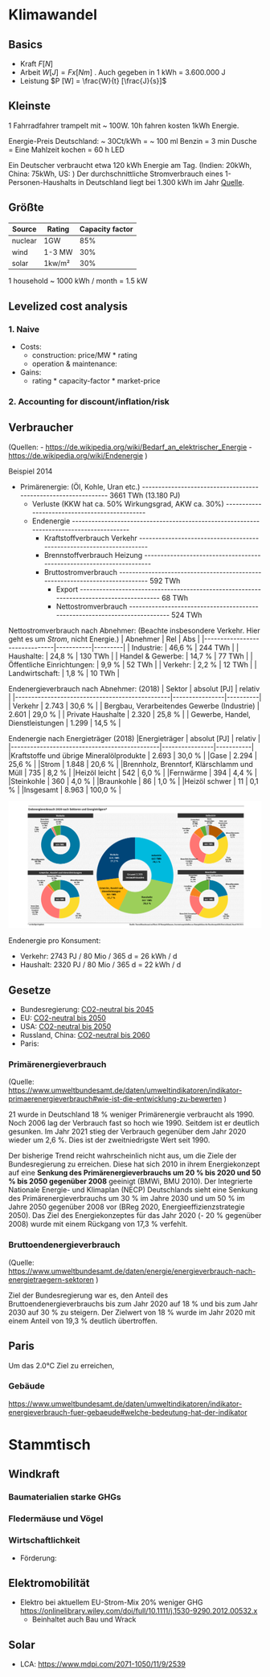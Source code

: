 # Klimawandel

## Basics

- Kraft $F [N]$
- Arbeit $W [J] = Fx [Nm]$ . Auch gegeben in 1 kWh = 3.600.000 J
- Leistung $P [W] = \frac{W}{t} [\frac{J}{s}]$

## Kleinste

1 Fahrradfahrer trampelt mit ~ 100W.
10h fahren kosten 1kWh Energie.

Energie-Preis Deutschland: ~ 30Ct/kWh
= ~ 100 ml Benzin
= 3 min Dusche
= Eine Mahlzeit kochen
= 60 h LED

Ein Deutscher verbraucht etwa 120 kWh Energie am Tag.
(Indien: 20kWh, China: 75kWh, US: )
Der durchschnittliche Stromverbrauch eines 1-Personen-Haushalts in Deutschland liegt bei 1.300 kWh im Jahr [Quelle](https://www.stromauskunft.de/stromverbrauch/wie-viel-strom-verbraucht-eine-person/).

## Größte

| Source  | Rating | Capacity factor |
| ------- | ------ | --------------- |
| nuclear | 1GW    | 85%             |
| wind    | 1-3 MW | 30%             |
| solar   | 1kw/m² | 30%             |

1 household ~ 1000 kWh / month = 1.5 kW

## Levelized cost analysis

### 1. Naive

- Costs:
  - construction: price/MW \* rating
  - operation & maintenance:
- Gains:
  - rating \* capacity-factor \* market-price

### 2. Accounting for discount/inflation/risk

## Verbraucher

(Quellen: - https://de.wikipedia.org/wiki/Bedarf_an_elektrischer_Energie - https://de.wikipedia.org/wiki/Endenergie
)

Beispiel 2014

- Primärenergie: (Öl, Kohle, Uran etc.) --------------------------------------------------------------- 3661 TWh (13.180 PJ)
  - Verluste (KKW hat ca. 50% Wirkungsgrad, AKW ca. 30%) ----------------------------------------------
  - Endenergie ----------------------------------------------------------------------------------------
    - Kraftstoffverbrauch Verkehr ---------------------------------------------------------------------
    - Brennstoffverbrauch Heizung ---------------------------------------------------------------------
    - Bruttostromverbrauch ---------------------------------------------------------------------------- 592 TWh
      - Export ---------------------------------------------------------------------------------------- 68 TWh
      - Nettostromverbrauch --------------------------------------------------------------------------- 524 TWh

Nettostromverbrauch nach Abnehmer:
(Beachte insbesondere Verkehr. Hier geht es um _Strom_, nicht Energie.)
| Abnehmer | Rel | Abs |
|-------------------------------|-----------|---------|
| Industrie: | 46,6 % | 244 TWh |
| Haushalte: | 24,8 % | 130 TWh |
| Handel & Gewerbe: | 14,7 % | 77 TWh |
| Öffentliche Einrichtungen: | 9,9 % | 52 TWh |
| Verkehr: | 2,2 % | 12 TWh |
| Landwirtschaft: | 1,8 % | 10 TWh |

Endenergieverbrauch nach Abnehmer: (2018)
| Sektor | absolut [PJ] | relativ |
|------------------------------------------------|----------------|----------|
| Verkehr | 2.743 | 30,6 % |
| Bergbau, Verarbeitendes Gewerbe (Industrie) | 2.601 | 29,0 % |
| Private Haushalte | 2.320 | 25,8 % |
| Gewerbe, Handel, Dienstleistungen | 1.299 | 14,5 % |

Endenergie nach Energieträger (2018)
|Energieträger | absolut [PJ] | relativ |
|----------------------------------------------|----------------|-----------|
|Kraftstoffe und übrige Mineralölprodukte | 2.693 | 30,0 % |
|Gase | 2.294 | 25,6 % |
|Strom | 1.848 | 20,6 % |
|Brennholz, Brenntorf, Klärschlamm und Müll | 735 | 8,2 % |
|Heizöl leicht | 542 | 6,0 % |
|Fernwärme | 394 | 4,4 % |
|Steinkohle | 360 | 4,0 % |
|Braunkohle | 86 | 1,0 % |
|Heizöl schwer | 11 | 0,1 % |
|Insgesamt | 8.963 | 100,0 % |

<img src="https://raw.githubusercontent.com/MichaelLangbein/tdl2/main/backend/data/assets/science/endenergie_nach_sektor.png" />

Endenergie pro Konsument:

- Verkehr: 2743 PJ / 80 Mio / 365 d = 26 kWh / d
- Haushalt: 2320 PJ / 80 Mio / 365 d = 22 kWh / d

## Gesetze

- Bundesregierung: [CO2-neutral bis 2045](https://www.bundesregierung.de/breg-de/schwerpunkte/klimaschutz/klimaschutzgesetz-2021-1913672)
- EU: [CO2-neutral bis 2050](https://www.europarl.europa.eu/news/de/press-room/20210419IPR02302/eu-klimaneutralitat-bis-2050-europaisches-parlament-erzielt-einigung-mit-rat)
- USA: [CO2-neutral bis 2050](https://www.handelsblatt.com/unternehmen/nachhaltigkeit/erderwaermung-zehn-laender-und-noch-mehr-probleme-welche-staaten-bis-wann-klimaneutral-sein-wollen/27739372.html)
- Russland, China: [CO2-neutral bis 2060](https://www.handelsblatt.com/unternehmen/nachhaltigkeit/erderwaermung-zehn-laender-und-noch-mehr-probleme-welche-staaten-bis-wann-klimaneutral-sein-wollen/27739372.html)
- Paris:

### Primärenergieverbrauch

(Quelle: https://www.umweltbundesamt.de/daten/umweltindikatoren/indikator-primaerenergieverbrauch#wie-ist-die-entwicklung-zu-bewerten )

21 wurde in Deutschland 18 % weniger Primärenergie verbraucht als 1990.
Noch 2006 lag der Verbrauch fast so hoch wie 1990. Seitdem ist er deutlich gesunken.
Im Jahr 2021 stieg der Verbrauch gegenüber dem Jahr 2020 wieder um 2,6 %. Dies ist der zweitniedrigste Wert seit 1990.

Der bisherige ⁠Trend⁠ reicht wahrscheinlich nicht aus, um die Ziele der Bundesregierung zu erreichen.
Diese hat sich 2010 in ihrem Energiekonzept auf eine **Senkung des Primärenergieverbrauchs um 20 % bis 2020 und 50 % bis 2050 gegenüber 2008** geeinigt (BMWi, ⁠BMU⁠ 2010).
Der Integrierte Nationale Energie- und Klimaplan (NECP) Deutschlands sieht eine Senkung des Primärenergieverbrauchs um 30 % im Jahre 2030 und um 50 % im Jahre 2050 gegenüber 2008 vor (BReg 2020, Energieeffizienzstrategie 2050).
Das Ziel des Energiekonzeptes für das Jahr 2020 (- 20 % gegenüber 2008) wurde mit einem Rückgang von 17,3 % verfehlt.

### Bruttoendenergieverbrauch

(Quelle: https://www.umweltbundesamt.de/daten/energie/energieverbrauch-nach-energietraegern-sektoren )

Ziel der Bundesregierung war es, den Anteil des Bruttoendenergieverbrauchs bis zum Jahr 2020 auf 18 % und bis zum Jahr 2030 auf 30 % zu steigern.
Der Zielwert von 18 % wurde im Jahr 2020 mit einem Anteil von 19,3 % deutlich übertroffen.

## Paris

Um das 2.0°C Ziel zu erreichen,

### Gebäude

https://www.umweltbundesamt.de/daten/umweltindikatoren/indikator-energieverbrauch-fuer-gebaeude#welche-bedeutung-hat-der-indikator

# Stammtisch

## Windkraft

### Baumaterialien starke GHGs

### Fledermäuse und Vögel

### Wirtschaftlichkeit

- Förderung:

## Elektromobilität

- Elektro bei aktuellem EU-Strom-Mix 20% weniger GHG https://onlinelibrary.wiley.com/doi/full/10.1111/j.1530-9290.2012.00532.x
  - Beinhaltet auch Bau und Wrack

## Solar

- LCA: https://www.mdpi.com/2071-1050/11/9/2539
